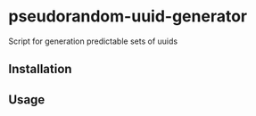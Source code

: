 # pseudorandom-uuid-generator

Script for generation predictable sets of uuids

## Installation
## Usage
